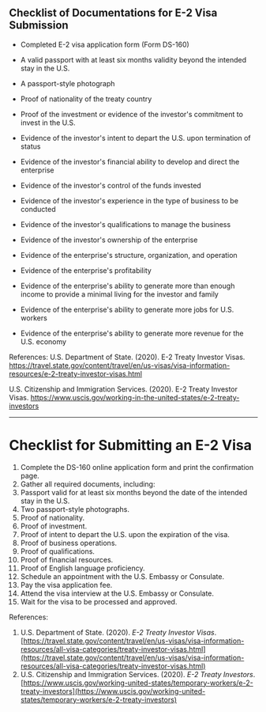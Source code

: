 ## Checklist of Documentations for E-2 Visa Submission

- Completed E-2 visa application form (Form DS-160)

- A valid passport with at least six months validity beyond the intended stay in the U.S.

- A passport-style photograph

- Proof of nationality of the treaty country

- Proof of the investment or evidence of the investor's commitment to invest in the U.S.

- Evidence of the investor's intent to depart the U.S. upon termination of status

- Evidence of the investor's financial ability to develop and direct the enterprise

- Evidence of the investor's control of the funds invested

- Evidence of the investor's experience in the type of business to be conducted

- Evidence of the investor's qualifications to manage the business

- Evidence of the investor's ownership of the enterprise

- Evidence of the enterprise's structure, organization, and operation

- Evidence of the enterprise's profitability

- Evidence of the enterprise's ability to generate more than enough income to provide a minimal living for the investor and family

- Evidence of the enterprise's ability to generate more jobs for U.S. workers

- Evidence of the enterprise's ability to generate more revenue for the U.S. economy 

References:
U.S. Department of State. (2020). E-2 Treaty Investor Visas. https://travel.state.gov/content/travel/en/us-visas/visa-information-resources/e-2-treaty-investor-visas.html

U.S. Citizenship and Immigration Services. (2020). E-2 Treaty Investor Visas. https://www.uscis.gov/working-in-the-united-states/e-2-treaty-investors

<hr>

# **Checklist for Submitting an E-2 Visa**

1. Complete the DS-160 online application form and print the confirmation page.
2. Gather all required documents, including:
  1. Passport valid for at least six months beyond the date of the intended stay in the U.S.
  2. Two passport-style photographs.
  3. Proof of nationality.
  4. Proof of investment.
  5. Proof of intent to depart the U.S. upon the expiration of the visa.
  6. Proof of business operations.
  7. Proof of qualifications.
  8. Proof of financial resources.
  9. Proof of English language proficiency.
3. Schedule an appointment with the U.S. Embassy or Consulate.
4. Pay the visa application fee.
5. Attend the visa interview at the U.S. Embassy or Consulate.
6. Wait for the visa to be processed and approved.

References:

1. U.S. Department of State. (2020). *E-2 Treaty Investor Visas*. [https://travel.state.gov/content/travel/en/us-visas/visa-information-resources/all-visa-categories/treaty-investor-visas.html](https://travel.state.gov/content/travel/en/us-visas/visa-information-resources/all-visa-categories/treaty-investor-visas.html)
2. U.S. Citizenship and Immigration Services. (2020). *E-2 Treaty Investors*. [https://www.uscis.gov/working-united-states/temporary-workers/e-2-treaty-investors](https://www.uscis.gov/working-united-states/temporary-workers/e-2-treaty-investors)
